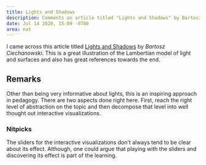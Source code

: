 ```yaml
---
title: Lights and Shadows
description: Comments on article titled "Lights and Shadows" by Bartosz Ciechanowski
date: Jul 14 2020, 15:09 -0700
area: nat
---
```


I came across this article titled [Lights and Shadows](https://ciechanow.ski/lights-and-shadows/)
by _Bartosz Ciechanowski_. This is a great illustration of the Lambertian
model of light and surfaces and also has great references towards the end.

## Remarks

Other than being very informative about lights, this is an inspiring approach
in pedagogy. There are two aspects done right here. First, reach the right
level of abstraction on the topic and then decompose that level into well
thought out interactive visualizations.

### Nitpicks

The sliders for the interactive visualizations don't always tend to be
clear about its effect. Although, one could argue that playing with the sliders
and discovering its effect is part of the learning.
